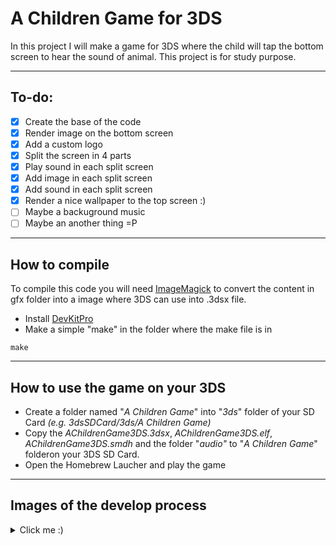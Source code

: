<h1>A Children Game for 3DS</h1>

In this project I will make a game for 3DS where the child will tap the bottom screen to hear the sound of animal.
This project is for study purpose.

----------------

<h2>To-do:</h2>

- [X] Create the base of the code
- [X] Render image on the bottom screen
- [X] Add a custom logo
- [X] Split the screen in 4 parts
- [X] Play sound in each split screen
- [X] Add image in each split screen
- [X] Add sound in each split screen
- [X] Render a nice wallpaper to the top screen :)
- [ ] Maybe a backuground music
- [ ] Maybe an another thing =P

----------------

<h2>How to compile</h2>

To compile this code you will need [ImageMagick](https://imagemagick.org/) to convert the content in gfx folder into a image where 3DS can use into .3dsx file.

- Install [DevKitPro](https://github.com/devkitPro/installer/releases) 
- Make a simple "make" in the folder where the make file is in
```
make
```

----------------

<h2>How to use the game on your 3DS</h2>

- Create a folder named "*A Children Game*" into "*3ds*" folder of your SD Card *(e.g. 3dsSDCard/3ds/A Children Game)*
- Copy the *AChildrenGame3DS.3dsx*, *AChildrenGame3DS.elf*, *AChildrenGame3DS.smdh* and the folder "*audio"* to "*A Children Game*" folderon your 3DS SD Card.
- Open the Homebrew Laucher and play the game

----------------

<h2>Images of the develop process</h2>

<details>
  <summary>Click me :)</summary>
  
![01.jpg](https://user-images.githubusercontent.com/10491532/73572578-ea2acc80-444f-11ea-9fb1-a02d07ab642a.jpeg)  
----------------
![02](https://user-images.githubusercontent.com/10491532/73572989-fa8f7700-4450-11ea-8e56-de14ffe9d356.jpeg)
----------------
![03](https://user-images.githubusercontent.com/10491532/73954408-8c2f3680-48e0-11ea-9828-70a355ba7396.jpeg)

</details>
